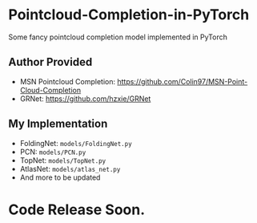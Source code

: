 # Pointcloud-Completion-in-PyTorch
Some fancy pointcloud completion model implemented in PyTorch

## Author Provided
- MSN Pointcloud Completion: https://github.com/Colin97/MSN-Point-Cloud-Completion
- GRNet: https://github.com/hzxie/GRNet


## My Implementation
- FoldingNet: `models/FoldingNet.py`
- PCN: `models/PCN.py`
- TopNet: `models/TopNet.py`
- AtlasNet: `models/atlas_net.py`
- And more to be updated


# Code Release Soon.
